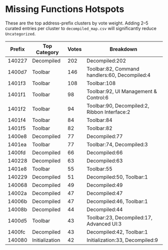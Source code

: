 # Missing Functions Hotspots
These are the top address-prefix clusters by vote weight. Adding 2–5 curated entries per cluster to `decompiled_map.csv` will significantly reduce `Uncategorized`.

| Prefix | Top Category | Votes | Breakdown |
|--------|--------------|-------|-----------|
| 140227 | Decompiled | 202 | Decompiled:202 |
| 1400d7 | Toolbar | 146 | Toolbar:82, Command handlers:60, Decompiled:4 |
| 1401f3 | Toolbar | 108 | Toolbar:108 |
| 1401f1 | Toolbar | 98 | Toolbar:92, UI Management & Control:6 |
| 1401f2 | Toolbar | 94 | Toolbar:90, Decompiled:2, Ribbon Interface:2 |
| 1401f4 | Toolbar | 84 | Toolbar:84 |
| 1401f5 | Toolbar | 82 | Toolbar:82 |
| 1400e8 | Decompiled | 77 | Decompiled:77 |
| 1401ea | Toolbar | 77 | Toolbar:74, Decompiled:3 |
| 1400fd | Decompiled | 66 | Decompiled:66 |
| 140228 | Decompiled | 63 | Decompiled:63 |
| 1401e8 | Toolbar | 55 | Toolbar:55 |
| 140229 | Decompiled | 51 | Decompiled:50, Toolbar:1 |
| 140068 | Decompiled | 49 | Decompiled:49 |
| 14002a | Decompiled | 47 | Decompiled:47 |
| 14006b | Decompiled | 47 | Decompiled:46, Toolbar:1 |
| 14008b | Decompiled | 44 | Decompiled:44 |
| 1400d5 | Toolbar | 43 | Toolbar:23, Decompiled:17, Advanced UI:3 |
| 1400fc | Decompiled | 43 | Decompiled:42, Toolbar:1 |
| 140080 | Initialization | 42 | Initialization:33, Decompiled:9 |
